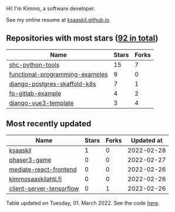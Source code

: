 Hi! I'm Kimmo, a software developer.

See my online resume at [ksaaskil.github.io](https://ksaaskil.github.io).

<!-- repositories starts -->

## Repositories with most stars ([92 in total](https://github.com/ksaaskil?tab=repositories))
| Name        | Stars           | Forks  |
| ------------- |-------------| -----|
|[shc-python-tools](https://github.com/ksaaskil/shc-python-tools)|15|7
|[functional-programming-examples](https://github.com/ksaaskil/functional-programming-examples)|9|0
|[django-postgres-skaffold-k8s](https://github.com/ksaaskil/django-postgres-skaffold-k8s)|7|1
|[fp-gitlab-example](https://github.com/ksaaskil/fp-gitlab-example)|4|2
|[django-vue3-template](https://github.com/ksaaskil/django-vue3-template)|3|4

<!-- repositories ends -->
<!-- recent_repositories starts -->

## Most recently updated
| Name        | Stars           | Forks  | Updated at
| ------------- |-------------| -----|-----|
|[ksaaskil](https://github.com/ksaaskil/ksaaskil)|1|0|2022-02-28
|[phaser3-game](https://github.com/ksaaskil/phaser3-game)|0|0|2022-02-27
|[mediate-react-frontend](https://github.com/ksaaskil/mediate-react-frontend)|0|0|2022-02-26
|[kimmosaaskilahti.fi](https://github.com/ksaaskil/kimmosaaskilahti.fi)|0|0|2022-02-26
|[client-server-tensorflow](https://github.com/ksaaskil/client-server-tensorflow)|0|1|2022-02-26

<!-- recent_repositories ends -->
<!-- updated_at starts -->
Table updated on Tuesday, 01. March 2022. See the code [here](https://github.com/ksaaskil/ksaaskil).
<!-- updated_at ends -->
